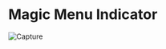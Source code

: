# Magic Menu Indicator
![Capture](https://user-images.githubusercontent.com/80314649/149139464-b5997bf8-543f-451c-8d4a-726861e70c92.PNG)
